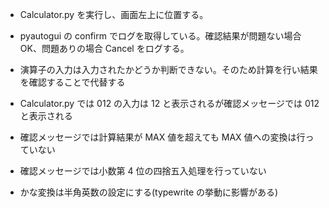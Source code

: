 - Calculator.py を実行し、画面左上に位置する。

- pyautogui の confirm でログを取得している。確認結果が問題ない場合 OK、問題ありの場合 Cancel をログする。
- 演算子の入力は入力されたかどうか判断できない。そのため計算を行い結果を確認することで代替する
- Calculator.py では 012 の入力は 12 と表示されるが確認メッセージでは 012 と表示される
- 確認メッセージでは計算結果が MAX 値を超えても MAX 値への変換は行っていない
- 確認メッセージでは小数第 4 位の四捨五入処理を行っていない
- かな変換は半角英数の設定にする(typewrite の挙動に影響がある)
